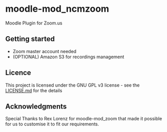 # moodle-mod_ncmzoom
Moodle Plugin for Zoom.us
## Getting started
* Zoom master account needed
* (OPTIONAL) Amazon S3 for recordings management
## Licence
This project is licensed under the GNU GPL v3 license - see the [LICENSE.md](LICENSE.md) for the details
## Acknowledgments
Special Thanks to Rex Lorenz for moodle-mod_zoom that made it possible for us to customise it to fit our requirements.
